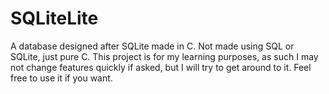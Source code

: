 # SQLiteLite
A database designed after SQLite made in C. Not made using SQL or SQLite, just pure C. This project is for my learning purposes, as such I may not change features quickly if asked, but I will try to get around to it. Feel free to use it if you want.
